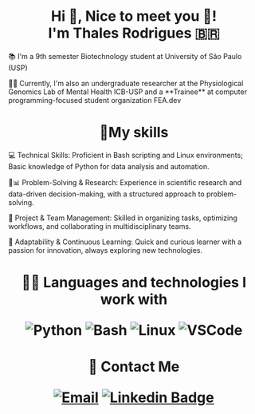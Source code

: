 <h1 align="center">Hi 👋, Nice to meet you 🙂!<br> I'm Thales Rodrigues 🇧🇷</h1>

<p align="left">📚 I'm a 9th semester Biotechnology student at University of São Paulo (USP) 

<p align="left">👨‍🔬 Currently, I'm also an undergraduate researcher at the Physiological Genomics Lab of Mental Health ICB-USP and a **Trainee** at computer programming-focused student organization FEA.dev

<h1 align="center">🚀My skills</h2> 
  
<p align="left">💻 Technical Skills: Proficient in Bash scripting and Linux environments; Basic knowledge of Python for data analysis and automation.
  
<p align="left">🥼📊 Problem-Solving & Research: Experience in scientific research and data-driven decision-making, with a structured approach to problem-solving.

<p align="left">📆 Project & Team Management: Skilled in organizing tasks, optimizing workflows, and collaborating in multidisciplinary teams.

<p align="left">🧠 Adaptability & Continuous Learning: Quick and curious learner with a passion for innovation, always exploring new technologies.


<h1 align="center">👨‍💻 Languages and technologies I work with



![Python](https://img.shields.io/badge/Python-14354C?style=for-the-badge&logo=python&logoColor=white)
![Bash](https://img.shields.io/badge/Shell_Script-121011?style=for-the-badge&logo=gnu-bash&logoColor=white)
![Linux](https://img.shields.io/badge/Linux-FCC624?style=for-the-badge&logo=linux&logoColor=black)
![VSCode](https://img.shields.io/badge/Visual_Studio_Code-0078D4?style=for-the-badge&logo=visual%20studio%20code&logoColor=white)


<h1 align="center">📨 Contact Me


  [![Email](https://img.shields.io/badge/Gmail-D14836?style=for-the-badge&logo=gmail&logoColor=white)](mailto:thalesvieira@usp.br)
  [![Linkedin Badge](https://img.shields.io/badge/LinkedIn-0077B5?style=for-the-badge&logo=linkedin&logoColor=white)](https://www.linkedin.com/in/thales-vieira-rodrigues-79aa80212/)
</div>
